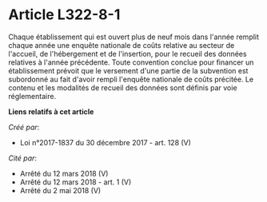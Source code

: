 # Article L322-8-1

Chaque établissement qui est ouvert plus de neuf mois dans l'année remplit chaque année une enquête nationale de coûts
relative au secteur de l'accueil, de l'hébergement et de l'insertion, pour le recueil des données relatives à l'année
précédente. Toute convention conclue pour financer un établissement prévoit que le versement d'une partie de la subvention
est subordonné au fait d'avoir rempli l'enquête nationale de coûts précitée. Le contenu et les modalités de recueil des
données sont définis par voie réglementaire.

**Liens relatifs à cet article**

_Créé par_:

  - Loi n°2017-1837 du 30 décembre 2017 - art. 128 (V)

_Cité par_:

  - Arrêté du 12 mars 2018 (V)
  - Arrêté du 12 mars 2018 - art. 1 (V)
  - Arrêté du 2 mai 2018 (V)
